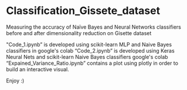 # Classification_Gissete_dataset
 Measuring the accuracy of Naïve Bayes and Neural Networks classifiers before and after dimensionality reduction on Gisette dataset

"Code_1.ipynb” is developed using scikit-learn MLP and Naive Bayes classifiers in google's colab
“Code_2.ipynb” is developed using Keras Neural Nets and scikit-learn Naive Bayes classifiers google's colab 
“Expained_Variance_Ratio.ipynb” contains a plot using plotly in order to build an interactive visual.

Enjoy :)
